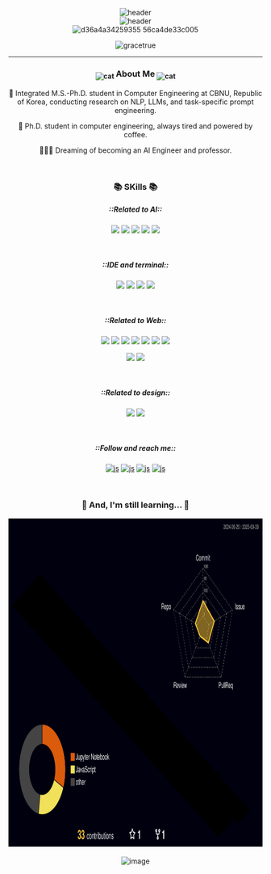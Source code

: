 <div align = center>    
  
  ![header](https://capsule-render.vercel.app/api?type=transparent&color=auto&height=30&section=header&text=Happy%20coding,%20always!🩶&fontSize=20&fontColor=a9a9a9)      
  ![header](https://capsule-render.vercel.app/api?type=speech&color=ffffff&height=80&section=header&text=I'm%20Eun-Jin%20Kim,%20powered%20by%20coffee☕&fontSize=40&fontColor=a77e57)       
  ![d36a4a34259355 56ca4de33c005](https://github.com/user-attachments/assets/9f3ceed1-c2f2-4df4-8be6-75cc904572f1)     
  
  <p align="center"> <img src="https://komarev.com/ghpvc/?username=gracetrue&label=Profile%20views&color=0e75b6&style=flat" alt="gracetrue" /> </p>

--------------------------------------------

</div>

<div align="center">
  
### <sub> <img src="https://github.com/user-attachments/assets/add21248-456c-4b89-badd-bb04deecf0dc" alt="cat" height="30"> </sub> About Me <sub> <img src="https://github.com/user-attachments/assets/add21248-456c-4b89-badd-bb04deecf0dc" alt="cat" height="30"> </sub>   

🌟 Integrated M.S.-Ph.D. student in Computer Engineering at CBNU, Republic of Korea, conducting research on NLP, LLMs, and task-specific prompt engineering.

🚀 Ph.D. student in computer engineering, always tired and powered by coffee.

👩🏻‍💻 Dreaming of becoming an AI Engineer and professor.


</div>

<div align="center">

<br>


### 📚 SKills 📚

##### ::Related to AI::

<img src="https://img.shields.io/badge/Python-3776AB?style=for-the-badge&logo=python&logoColor=white"> <img src="https://img.shields.io/badge/TensorFlow-FF6F00?style=for-the-badge&logo=tensorflow&logoColor=white"> <img src="https://img.shields.io/badge/Weights_&_Biases-FFBE00?style=for-the-badge&logo=WeightsAndBiases&logoColor=white"> <img src="https://img.shields.io/badge/Linux-FCC624?style=for-the-badge&logo=linux&logoColor=black"> <img src="https://img.shields.io/badge/docker-%230db7ed.svg?style=for-the-badge&logo=docker&logoColor=white"> 

<br>

##### ::IDE and terminal::

<img src="https://img.shields.io/badge/GIT-E44C30?style=for-the-badge&logo=git&logoColor=white"> <img src="https://img.shields.io/badge/Visual_Studio_Code-0078D4?style=for-the-badge&logo=visual%20studio%20code&logoColor=white"> <img src="https://img.shields.io/badge/GNU%20Bash-4EAA25?style=for-the-badge&logo=GNU%20Bash&logoColor=white"> <img src="https://img.shields.io/badge/iTerm2-000000?style=for-the-badge&logo=iterm2&logoColor=white">

<br>

##### ::Related to Web::

<img src="https://img.shields.io/badge/Python-14354C?style=for-the-badge&logo=python&logoColor=white"> <img src="https://img.shields.io/badge/C%2B%2B-00599C?style=for-the-badge&logo=c%2B%2B&logoColor=white"> <img src="https://img.shields.io/badge/C-00599C?style=for-the-badge&logo=c&logoColor=white">  <img src="https://img.shields.io/badge/HTML-239120?style=for-the-badge&logo=html5&logoColor=white">  <img src="https://img.shields.io/badge/CSS-239120?&style=for-the-badge&logo=css3&logoColor=white"> <img src="https://img.shields.io/badge/JavaScript-F7DF1E?style=for-the-badge&logo=JavaScript&logoColor=white">  <img src="https://img.shields.io/badge/Node.js-43853D?style=for-the-badge&logo=node.js&logoColor=white"> 

<img src="https://img.shields.io/badge/SQLite-07405E?style=for-the-badge&logo=sqlite&logoColor=white"> <img src="https://img.shields.io/badge/Firebase-039BE5?style=for-the-badge&logo=Firebase&logoColor=white"> 

<br>

##### ::Related to design::

<img src="https://img.shields.io/badge/Adobe%20XD-470137?style=for-the-badge&logo=Adobe%20XD&logoColor=#FF61F6">  <img src="https://img.shields.io/badge/Canva-%2300C4CC.svg?&style=for-the-badge&logo=Canva&logoColor=white">  

<br>

##### ::Follow and reach me::

<a href='https://gitlab.com/dmsehd990815'>![js](https://img.shields.io/badge/GitLab-330F63?style=for-the-badge&logo=gitlab&logoColor=white)</a>  <a href='dw0815@chungbuk.ac.kr'>![js](https://img.shields.io/badge/Gmail-D14836?style=for-the-badge&logo=gmail&logoColor=white)</a>  <a href='https://www.instagram.com/is.honest/'>![js](https://img.shields.io/badge/Instagram-E4405F?style=for-the-badge&logo=instagram&logoColor=white)</a>  <a href='https://www.linkedin.com/in/eun-jin-kim-609867376/'>![js](https://img.shields.io/badge/LinkedIn-0077B5?style=for-the-badge&logo=linkedin&logoColor=white)</a>  

<br>

### 🧐 And, I'm still learning... 🧐 

<img src="./profile-3d-contrib/profile-night-rainbow.svg" width="800" height="650">

<br>
<br>

<img width="800" height="650" alt="image" src="https://github.com/user-attachments/assets/c2fb1397-d6d6-44a5-ac8a-d098982d4439" />

</div>
